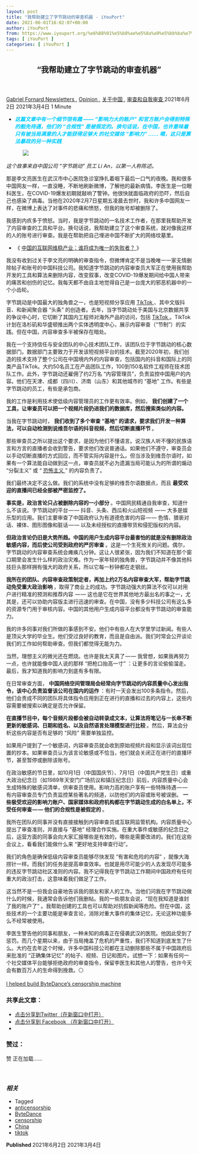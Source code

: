 ```yaml
---
layout: post
title: "我帮助建立了字节跳动的审查机器 - iYouPort"
date: 2021-06-01T16:02:07+00:00
author: iYouPort
from: https://www.iyouport.org/%e6%88%91%e5%b8%ae%e5%8a%a9%e5%bb%ba%e7%ab%8b%e4%ba%86%e5%ad%97%e8%8a%82%e8%b7%b3%e5%8a%a8%e7%9a%84%e5%ae%a1%e6%9f%a5%e6%9c%ba%e5%99%a8/
tags: [ iYouPort ]
categories: [ iYouPort ]
---
```


<article class="post-16180 post type-post status-publish format-standard has-post-thumbnail hentry category-newsletters category-opinion category-27 category-50 tag-anticensorship tag-bytedance tag-censorship tag-china tag-tiktok" id="post-16180">
 <header class="entry-header">
  <h1 class="entry-title">
   “我帮助建立了字节跳动的审查机器”
  </h1>
 </header>
 <div class="entry-meta">
  <span class="byline">
   <a href="https://www.iyouport.org/author/gabrielfornard/" rel="author" title="由Gabriel Fornard发布">
    Gabriel Fornard
   </a>
  </span>
  <span class="cat-links">
   <a href="https://www.iyouport.org/category/newsletters/" rel="category tag">
    Newsletters
   </a>
   ,
   <a href="https://www.iyouport.org/category/opinion/" rel="category tag">
    Opinion
   </a>
   ,
   <a href="https://www.iyouport.org/category/%e5%85%b3%e4%ba%8e%e4%b8%ad%e5%9b%bd/" rel="category tag">
    关于中国
   </a>
   ,
   <a href="https://www.iyouport.org/category/%e5%ae%a1%e6%9f%a5%e5%92%8c%e8%87%aa%e6%88%91%e5%ae%a1%e6%9f%a5/" rel="category tag">
    审查和自我审查
   </a>
  </span>
  <span class="published-on">
   <time class="entry-date published" datetime="2021-06-02T00:02:07+08:00">
    2021年6月2日
   </time>
   <time class="updated" datetime="2021-03-04T23:56:13+08:00">
    2021年3月4日
   </time>
  </span>
  <span class="word-count">
   1 Minute
  </span>
 </div>
 <div class="entry-content">
  <ul>
   <li class="graf graf--p">
    <span style="color: #00ccff;">
     <em>
      <strong>
       这篇文章中有一个细节很有趣 —— “影响力大的账户” 和官方账户会得到特殊的豁免待遇，他们的 “合规性” 是被假定的。换句话说，在中国，也许意味着只有被当局满意的人才能获得足够大 的社交媒体 “影响力” …… 嗯，这只是算法暴政的另一种实践
      </strong>
     </em>
    </span>
   </li>
  </ul>
  <figure class="graf graf--figure">
   <img class="graf-image aligncenter jetpack-lazy-image" data-height="701" data-image-id="0*TGKZIm32Z24KDntV" data-lazy-src="https://cdn-images-1.medium.com/max/1067/0*TGKZIm32Z24KDntV?is-pending-load=1" data-width="1245" src="https://cdn-images-1.medium.com/max/1067/0*TGKZIm32Z24KDntV" srcset="data:image/gif;base64,R0lGODlhAQABAIAAAAAAAP///yH5BAEAAAAALAAAAAABAAEAAAIBRAA7"/>
   <noscript>
    <img class="graf-image aligncenter" data-height="701" data-image-id="0*TGKZIm32Z24KDntV" data-width="1245" src="https://cdn-images-1.medium.com/max/1067/0*TGKZIm32Z24KDntV"/>
   </noscript>
  </figure>
  <p class="graf graf--p">
   <em class="markup--em markup--p-em">
    这个故事来自中国公司 “字节跳动” 员工 Li An，以第一人称陈述。
   </em>
  </p>
  <p class="graf graf--p">
   那是李文亮医生在武汉市中心医院急诊室挣扎着咽下最后一口气的夜晚。我和很多中国网友一样，一直没睡，不断地刷新微博，了解他的最新病情。李医生是一位眼科医生，在COVID-19爆发初期就敲响了警钟。他很快就面临政府的恐吓，然后自己也感染了病毒。当他在2020年2月7日星期五凌晨去世时，我和许多中国网友一样，在微博上表达了对事件的悲痛和愤怒，但我的账号却被删除了。
  </p>
  <p class="graf graf--p">
   我感到内疚多于愤怒。当时，我是字节跳动的一名技术工作者，在那里我帮助开发了内容审查的工具和平台。换句话说，我帮助建立了这个审查系统，就对像我这样的人的账号进行审查。我是在帮助把自己埋进中国不断扩大的网络坟墓里。
  </p>
  <ul class="postList">
   <li class="graf graf--li">
    《
    <a class="markup--anchor markup--li-anchor" data-href="https://www.iyouport.org/%e4%b8%ad%e5%9b%bd%e7%9a%84%e4%ba%92%e8%81%94%e7%bd%91%e7%bb%b4%e7%a8%b3%e4%ba%a7%e4%b8%9a%ef%bc%9a%e8%b0%81%e5%b0%86%e6%88%90%e4%b8%ba%e5%94%af%e4%b8%80%e7%9a%84%e5%a4%b1%e8%b4%a5%e8%80%85%ef%bc%9f/" href="https://www.iyouport.org/%e4%b8%ad%e5%9b%bd%e7%9a%84%e4%ba%92%e8%81%94%e7%bd%91%e7%bb%b4%e7%a8%b3%e4%ba%a7%e4%b8%9a%ef%bc%9a%e8%b0%81%e5%b0%86%e6%88%90%e4%b8%ba%e5%94%af%e4%b8%80%e7%9a%84%e5%a4%b1%e8%b4%a5%e8%80%85%ef%bc%9f/" rel="noopener" target="_blank">
     中国的互联网维稳产业：谁将成为唯一的失败者？
    </a>
    》
   </li>
  </ul>
  <p class="graf graf--p">
   我没有收到过关于李文亮的明确的审查指令，但微博肯定不是当晚唯一一家无情删除帖子和账号的中国科技公司。我知道字节跳动的内容审查员大军正在使用我帮助开发的工具和算法来删除内容，改变叙事，改变COVID-19爆发期间给中国人带来的痛苦和创伤的记忆。我每天都不由自主地觉得自己是一台庞大的邪恶机器中的一个小齿轮。
  </p>
  <p class="graf graf--p">
   字节跳动是中国最大的独角兽之一，也是短视频分享应用
   <a class="markup--anchor markup--p-anchor" data-href="https://www.iyouport.org/%e8%b0%81%e6%8b%a5%e6%9c%89tiktok%e5%b9%b6%e4%b8%8d%e9%87%8d%e8%a6%81/" href="https://www.iyouport.org/%e8%b0%81%e6%8b%a5%e6%9c%89tiktok%e5%b9%b6%e4%b8%8d%e9%87%8d%e8%a6%81/" rel="noopener" target="_blank">
    TikTok
   </a>
   、其中文版抖音、和新闻聚合器 “头条” 的创造者。去年，当字节跳动处于美国与北京数据共享的争议中心时，它切断了其国内工程师对海外产品的访问，包括
   <a class="markup--anchor markup--p-anchor" data-href="https://www.iyouport.org/%e6%b3%84%e6%bc%8f%e6%96%87%e4%bb%b6%e6%8f%ad%e9%9c%b2tiktok%e5%a6%82%e4%bd%95%e4%b8%8e%e7%be%8e%e5%9b%bd%e8%ad%a6%e5%af%9f%e5%90%88%e4%bd%9c%e7%bb%b4%e7%a8%b3%e9%95%87%e5%8e%8b/" href="https://www.iyouport.org/%e6%b3%84%e6%bc%8f%e6%96%87%e4%bb%b6%e6%8f%ad%e9%9c%b2tiktok%e5%a6%82%e4%bd%95%e4%b8%8e%e7%be%8e%e5%9b%bd%e8%ad%a6%e5%af%9f%e5%90%88%e4%bd%9c%e7%bb%b4%e7%a8%b3%e9%95%87%e5%8e%8b/" rel="noopener" target="_blank">
    TikTok
   </a>
   。TikTok 计划在洛杉矶和华盛顿推出两个实体透明度中心，展示内容审查（“节制”）的实践。但在中国，内容审查多半被保存在暗处。
  </p>
  <p class="graf graf--p">
   我在一个支持信任与安全团队的中心技术团队工作，该团队位于字节跳动的核心数据部门。数据部门主要致力于开发该短视频平台的技术。截至2020年初，我们创造的技术支持了整个公司在中国境内外的内容审查，包括国内的抖音和国际上的同类产品TikTok。大约50名员工在产品团队工作，100到150名软件工程师在技术团队工作。此外，字节跳动还雇佣了约2万名 “内容管理员”，负责监控中国用户的内容。他们在天津、成都（四川）、济南（山东）和其他城市的 “基地” 工作。有些是字节跳动的员工，有些是承包商。
  </p>
  <p class="graf graf--p">
   我的工作是利用技术使低级内容管理员的工作更有效率。例如，
   <strong class="markup--strong markup--p-strong">
    我们创建了一个工具，让审查员可以把一个视频片段扔进我们的数据库，然后搜索类似的内容。
   </strong>
  </p>
  <p class="graf graf--p">
   当我在字节跳动时，
   <strong class="markup--strong markup--p-strong">
    我们收到了多个审查 “基地” 的请求，要求我们开发一种算法，可以自动检测到说维吾尔语的抖音视频，然后切断直播环节
   </strong>
   。
  </p>
  <p class="graf graf--p">
   那些审查员之所以提出这个要求，是因为他们不懂语言。说汉族人听不懂的民族语言和方言的直播者会收到警告，要求他们改说普通话。如果他们不遵守，审查员会以手动切断直播的方式回应，而不管实际内容是什么。但当涉及到维吾尔语时，如果有一个算法能自动做到这一点，审查员就不必为遗漏当局可能认为的所谓的煽动 “分裂主义” 或 “
   <a class="markup--anchor markup--p-anchor" data-href="https://www.iyouport.org/%e6%96%b0%e7%9a%84%e5%9b%bd%e5%86%85%e5%8f%8d%e6%81%90%e6%88%98%e4%ba%89%e5%8d%b3%e5%b0%86%e6%9d%a5%e4%b8%b4%ef%bc%8c%e9%97%ae%e9%a2%98%e6%98%af%ef%bc%8c%e5%ae%83%e4%bc%9a%e9%81%87%e5%88%b0%e5%a4%9a/" href="https://www.iyouport.org/%e6%96%b0%e7%9a%84%e5%9b%bd%e5%86%85%e5%8f%8d%e6%81%90%e6%88%98%e4%ba%89%e5%8d%b3%e5%b0%86%e6%9d%a5%e4%b8%b4%ef%bc%8c%e9%97%ae%e9%a2%98%e6%98%af%ef%bc%8c%e5%ae%83%e4%bc%9a%e9%81%87%e5%88%b0%e5%a4%9a/" rel="noopener" target="_blank">
    恐怖主义
   </a>
   ” 的内容负责了。
  </p>
  <p class="graf graf--p">
   我们最终决定不这么做。我们的系统中没有足够的维吾尔语数据点，而且
   <strong class="markup--strong markup--p-strong">
    最受欢迎的直播间已经全部被严密监控了。
   </strong>
  </p>
  <p class="graf graf--p">
   <strong class="markup--strong markup--p-strong">
    事实是，政治言论只占被删除内容的一小部分
   </strong>
   。中国网民精通自我审查，知道什么不该说。字节跳动的平台 — — 抖音、头条、西瓜和火山短视频  — — 大多是娱乐型的应用。我们主要审查了中国政府认为有道德危害的内容 — — 色情、猥亵对话、裸体、图形图像和脏话 — — 以及未经授权的直播带货和侵犯版权的内容。
  </p>
  <p class="graf graf--p">
   <strong class="markup--strong markup--p-strong">
    但政治言论仍旧是大势所趋。中国的用户生成内容平台最害怕的就是没有删除政治敏感内容，而后使公司受到政府的严厉审查
   </strong>
   。这是一个生死攸关的问题。偶尔，字节跳动的内容审查系统会瘫痪几分钟。这让人很紧张，因为我们不知道在那个窗口期里会发生什么样的政治灾难。作为一家年轻的独角兽，字节跳动并不像其他科技巨头那样拥有强大的政府关系，所以它每一秒钟都在走钢丝。
  </p>
  <p class="graf graf--p">
   <strong class="markup--strong markup--p-strong">
    我所在的团队、内容审查政策制定者，再加上约2万名内容审查大军，帮助字节跳动免受重大政治影响
   </strong>
   ，取得了商业上的成功。字节跳动强大的算法不仅可以对用户进行精准的预测和推荐内容  — — 这也是它在世界其他地方最出名的事之一，尤其是，还可以协助内容版主进行迅速的审查。在中国，没有多少科技公司有这么多的资源专门用于审核内容。中国的其他用户生成内容平台都没有字节跳动的审查能力。
  </p>
  <p class="graf graf--p">
   我的许多同事对我们所做的事感到不安。他们中有些人在大学里学过新闻。有些人是顶尖大学的毕业生。他们受过良好的教育，而且是自由派。我们时常会公开谈论我们的工作如何帮助审查。但我们都觉得无能为力。
  </p>
  <p class="graf graf--p">
   当然，理想主义的微光还在燃烧。也许是我太天真了 — — 我曾想，如果我再努力一点，也许就能像中国人说的那样 “把枪口抬高一寸” ：让更多的言论偷偷溜走。最后，我才知道我的影响力到底有多有限。
  </p>
  <p class="graf graf--p">
   在日常审查方面，
   <strong class="markup--strong markup--p-strong">
    中国网络空间管理局会经常向字节跳动的内容质量中心发出指令，该中心负责监督该公司在国内的运作
   </strong>
   ：有时一天会发出100多条指令。然后，他们会责成不同的团队将具体指令应用到正在进行的直播和过去的内容上，这些内容需要被搜索以确定是否允许保留。
  </p>
  <p class="graf graf--p">
   <strong class="markup--strong markup--p-strong">
    在直播节目中，每个音频片段都会被自动转录成文本，让算法将笔记与一长串不断更新的敏感词、日期和姓名、以及自然语言处理模型进行比较
   </strong>
   。然后，算法会分析这些内容是否有足够的 “风险” 需要单独监控。
  </p>
  <p class="graf graf--p">
   如果用户提到了一个敏感词，内容审查员就会收到原始视频片段和显示该词出现位置的抄本。如果审查员认为该言论敏感或不恰当，他们就会关闭正在进行的直播环节，甚至暂停或删除该账号。
  </p>
  <p class="graf graf--p">
   在政治敏感的节日里，如10月1日（中国国庆节）、7月1日（中国共产党生日）或重大政治纪念日（如1989年天安门广场抗议和镇压纪念日）前后，内容质量中心会生成特殊的敏感词清单，供审查员使用。影响力高的账户享有一些特殊待遇 — — 有内容审查员专门负责监控某些著名的频道，以防他们的内容或账号被误删。
   <strong class="markup--strong markup--p-strong">
    一些极受欢迎的影响力账户、国家媒体和政府机构都在字节跳动生成的白名单上，不受任何审查 — — 他们的合规性是被假定的
   </strong>
   。
  </p>
  <p class="graf graf--p">
   我所在团队的同事并没有直接接触到内容审查员或互联网监管机构。内容质量中心提出了审查准则，并直接与 “基地” 经理合作实施。在重大事件或敏感的纪念日之后，运营方面的同事会向大家汇报哪些是有效的，哪些是需要改进的。我们在这些会议上，看看我们能做什么来 “更好地支持审查行动”。
  </p>
  <p class="graf graf--p">
   我们的角色是确保低级内容审查员能够尽快发现 “有害和危险的内容” ，就像大海捞针一样。而我们的任务是提高审查效率。也就是用尽可能少的人去发现尽可能多的违反字节跳动社区准则的内容。我不记得我在字节跳动工作期间中国政府有任何重大的政治打击，这意味着我们做足了工作。
  </p>
  <p class="graf graf--p">
   这当然不是一份我会自豪地告诉我的朋友和家人的工作。当他们问我在字节跳动做什么的时候，我通常会告诉他们我删帖。我的一些朋友会说，“现在我知道是谁封了我的账户了” 。我帮助创建的工具也可以帮助对抗假新闻等危险。但在中国，这些技术的一个主要功能是审查言论，消除对重大事件的集体记忆，无论这种功能多么不经常被使用。
  </p>
  <p class="graf graf--p">
   李医生警告他的同事和朋友，一种未知的病毒正在侵袭武汉的医院。他因此受到了惩罚。而几个星期以来，由于当局掩盖了危机的严重性，我们不知道到底发生了什么。大约在去年这个时候，许多中国科技公司都在主动删除那些不属于中国政府后来批准的 “正确集体记忆” 的帖子、视频、日记和图片。试想一下：如果有任何一个社交媒体平台能够拒绝政府的审查指令，保留李医生和其他人的警告，也许今天会有数百万人的生命得到挽救。⚪️
  </p>
  <p class="graf graf--p">
   <a class="markup--anchor markup--p-anchor" data-href="https://www.protocol.com/china/i-built-bytedance-censorship-machine?utm_campaign=post-teaser&amp;utm_content=8gi0rq1u" href="https://www.protocol.com/china/i-built-bytedance-censorship-machine?utm_campaign=post-teaser&amp;utm_content=8gi0rq1u" rel="noopener" target="_blank">
    I helped build ByteDance’s censorship machine
   </a>
  </p>
  <div id="atatags-1611829871-60b7044c07def">
  </div>
  <div class="sharedaddy sd-sharing-enabled">
   <div class="robots-nocontent sd-block sd-social sd-social-icon sd-sharing">
    <h3 class="sd-title">
     共享此文章：
    </h3>
    <div class="sd-content">
     <ul>
      <li class="share-twitter">
       <a class="share-twitter sd-button share-icon no-text" data-shared="sharing-twitter-16180" href="https://www.iyouport.org/%e6%88%91%e5%b8%ae%e5%8a%a9%e5%bb%ba%e7%ab%8b%e4%ba%86%e5%ad%97%e8%8a%82%e8%b7%b3%e5%8a%a8%e7%9a%84%e5%ae%a1%e6%9f%a5%e6%9c%ba%e5%99%a8/?share=twitter" rel="nofollow noopener noreferrer" target="_blank" title="点击分享到Twitter">
        <span>
        </span>
        <span class="sharing-screen-reader-text">
         点击分享到Twitter（在新窗口中打开）
        </span>
       </a>
      </li>
      <li class="share-facebook">
       <a class="share-facebook sd-button share-icon no-text" data-shared="sharing-facebook-16180" href="https://www.iyouport.org/%e6%88%91%e5%b8%ae%e5%8a%a9%e5%bb%ba%e7%ab%8b%e4%ba%86%e5%ad%97%e8%8a%82%e8%b7%b3%e5%8a%a8%e7%9a%84%e5%ae%a1%e6%9f%a5%e6%9c%ba%e5%99%a8/?share=facebook" rel="nofollow noopener noreferrer" target="_blank" title="点击分享到 Facebook ">
        <span>
        </span>
        <span class="sharing-screen-reader-text">
         点击分享到 Facebook （在新窗口中打开）
        </span>
       </a>
      </li>
      <li class="share-end">
      </li>
     </ul>
    </div>
   </div>
  </div>
  <div class="sharedaddy sd-block sd-like jetpack-likes-widget-wrapper jetpack-likes-widget-unloaded" data-name="like-post-frame-161182987-16180-60b7044c083d1" data-src="https://widgets.wp.com/likes/#blog_id=161182987&amp;post_id=16180&amp;origin=www.iyouport.org&amp;obj_id=161182987-16180-60b7044c083d1" id="like-post-wrapper-161182987-16180-60b7044c083d1">
   <h3 class="sd-title">
    赞过：
   </h3>
   <div class="likes-widget-placeholder post-likes-widget-placeholder" style="height: 55px;">
    <span class="button">
     <span>
      赞
     </span>
    </span>
    <span class="loading">
     正在加载……
    </span>
   </div>
   <span class="sd-text-color">
   </span>
   <a class="sd-link-color">
   </a>
  </div>
  <div class="jp-relatedposts" id="jp-relatedposts">
   <h3 class="jp-relatedposts-headline">
    <em>
     相关
    </em>
   </h3>
  </div>
 </div>
 <div class="entry-footer">
  <ul class="post-tags light-text">
   <li>
    Tagged
   </li>
   <li>
    <a href="https://www.iyouport.org/tag/anticensorship/" rel="tag">
     anticensorship
    </a>
   </li>
   <li>
    <a href="https://www.iyouport.org/tag/bytedance/" rel="tag">
     ByteDance
    </a>
   </li>
   <li>
    <a href="https://www.iyouport.org/tag/censorship/" rel="tag">
     censorship
    </a>
   </li>
   <li>
    <a href="https://www.iyouport.org/tag/china/" rel="tag">
     China
    </a>
   </li>
   <li>
    <a href="https://www.iyouport.org/tag/tiktok/" rel="tag">
     tiktok
    </a>
   </li>
  </ul>
 </div>
 <div class="entry-author-wrapper">
  <div class="site-posted-on">
   <strong>
    Published
   </strong>
   <time class="entry-date published" datetime="2021-06-02T00:02:07+08:00">
    2021年6月2日
   </time>
   <time class="updated" datetime="2021-03-04T23:56:13+08:00">
    2021年3月4日
   </time>
  </div>
 </div>
</article>

